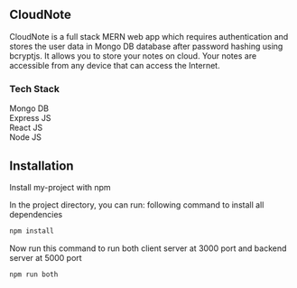 ## CloudNote
CloudNote is a full stack MERN web app which requires authentication and stores the user data in Mongo DB database after password hashing using bcryptjs. It 
allows you to store your notes on cloud. Your notes are accessible from any device that can access the Internet.
### Tech Stack

Mongo DB<br>
Express JS<br>
React JS<br>
Node JS<br>

## Installation

Install my-project with npm


In the project directory, you can run:
following command to install all dependencies
```bash
npm install
```
Now run this command to run both client server at 3000 port and
backend server at 5000 port

```bash
npm run both
```

